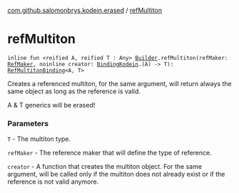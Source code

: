 [com.github.salomonbrys.kodein.erased](index.md) / [refMultiton](.)

# refMultiton

`inline fun <reified A, reified T : Any> `[`Builder`](../com.github.salomonbrys.kodein/-kodein/-builder/index.md)`.refMultiton(refMaker: `[`RefMaker`](../com.github.salomonbrys.kodein/-ref-maker/index.md)`, noinline creator: `[`BindingKodein`](../com.github.salomonbrys.kodein.bindings/-binding-kodein/index.md)`.(A) -> T): `[`RefMultitonBinding`](../com.github.salomonbrys.kodein/-ref-multiton-binding/index.md)`<A, T>`

Creates a referenced multiton, for the same argument, will return always the same object as long as the reference is valid.

A &amp; T generics will be erased!

### Parameters

`T` - The multiton type.

`refMaker` - The reference maker that will define the type of reference.

`creator` - A function that creates the multiton object. For the same argument, will be called only if the multiton does not already exist or if the reference is not valid anymore.